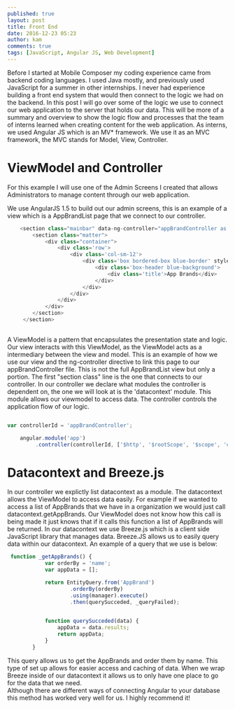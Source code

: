 ```yaml
---
published: true
layout: post
title: Front End
date: 2016-12-23 05:23
author: kam
comments: true
tags: [JavaScript, Angular JS, Web Development]
---
```


Before I started at Mobile Composer my coding experience came from backend coding languages. I used Java mostly, and previously used JavaScript for a summer in other internships. I never had experience building a front end system that would then connect to the logic we had on the
backend. In this post I will go over some of the logic we use to connect our web application to the server that holds our data. 
This will be more of a summary and overview to show the logic flow and processes that the team of interns learned when creating content for the web application.
As interns, we used Angular JS which is an MV* framework. We use it as an MVC framework, the MVC stands for Model, View, Controller.  

# ViewModel and Controller
For this example I will use one of the Admin Screens I created that allows Administrators to manage content through our web application. 

We use AngularJS 1.5 to build out our admin screens, this is an example of a view which is a AppBrandList page that we connect to our controller. 
```JavaScript
    <section class="mainbar" data-ng-controller="appBrandController as vm">
        <section class="matter">
            <div class="container">
                <div class='row'>
                    <div class='col-sm-12'>
                        <div class='box bordered-box blue-border' style='margin-bottom:0;'>
                            <div class='box-header blue-background'>
                                <div class='title'>App Brands</div>
                            </div>
                        </div>
                    </div>
                </div>
            </div>
        </section>
     </section>
    
```
A ViewModel is a pattern that encapsulates the presentation state and logic. Our view interacts with this ViewModel, as the ViewModel acts as a intermediary between the view and model.
This is an example of how we use our view and the ng-controller directive to link this page to our appBrandController file. This is not the full AppBrandList view but only a portion. The first "section class" line is the one that connects to our controller.
In our controller we declare what modules the controller is dependent on, the one we will look at is the 'datacontext' module. This module allows our viewmodel to access data. The controller controls the application flow of our logic.
```JavaScript

var controllerId = 'appBrandController';

    angular.module('app')
         .controller(controllerId, ['$http', '$rootScope', '$scope', 'common', 'datacontext', '$location', '$route', '$routeParams', 'propsBrand', appBrandController]);


```
# Datacontext and Breeze.js
In our controller we explictly list datacontext as a module. The datacontext allows the ViewModel to access data easily. For example if we wanted to access a list of AppBrands that we have in a organization we would just call datacontext.getAppBrands. 
Our ViewModel does not know how this call is being made it just knows that if it calls this function a list of AppBrands will be returned. 
In our datacontext we use Breeze.js which is a client side JavaScript library that manages data. Breeze.JS allows us to easily query data within our datacontext. An example of a query that we use is below: 
```JavaScript
 function _getAppBrands() {
            var orderBy = 'name';
            var appData = [];

            return EntityQuery.from('AppBrand')
                    .orderBy(orderBy)
                    .using(manager).execute()
                    .then(querySucceded, _queryFailed);

           
            function querySucceded(data) {
                appData = data.results;
                return appData;
            }
        }
```

This query allows us to get the AppBrands and order them by name. This type of set up allows for easier access and caching of data. When we wrap Breeze inside of our datacontext it allows us to only have one place to go for the data that we need.  
Although there are different ways of connecting Angular to your database this method has worked very well for us. I highly recommend it! 